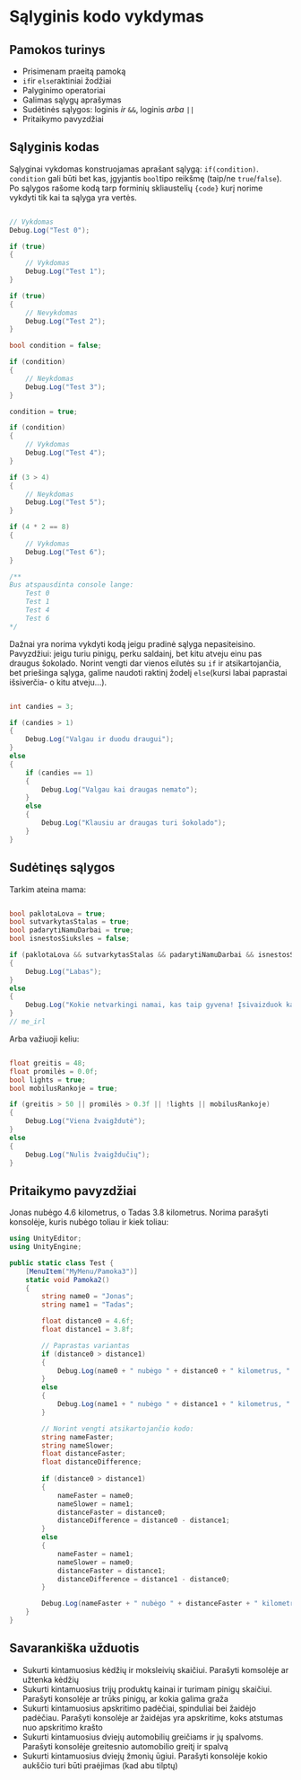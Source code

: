 # Sąlyginis kodo vykdymas

## Pamokos turinys

* Prisimenam praeitą pamoką
* `if`ir `else`raktiniai žodžiai
* Palyginimo operatoriai
* Galimas sąlygų aprašymas
* Sudėtinės sąlygos: loginis _ir_ `&&`, loginis _arba_ `||`
* Pritaikymo pavyzdžiai

## Sąlyginis kodas

Sąlyginai vykdomas konstruojamas aprašant sąlygą: `if(condition)`. `condition` gali būti bet kas, įgyjantis `bool`tipo reikšmę (taip/ne `true`/`false`). Po sąlygos rašome kodą tarp forminių skliaustelių `{code}` kurį norime vykdyti tik kai ta sąlyga yra vertės.

```csharp

// Vykdomas
Debug.Log("Test 0");

if (true)
{
    // Vykdomas
    Debug.Log("Test 1");
}

if (true)
{
    // Nevykdomas
    Debug.Log("Test 2");
}

bool condition = false;

if (condition)
{
    // Neykdomas
    Debug.Log("Test 3");
}

condition = true;

if (condition)
{
    // Vykdomas
    Debug.Log("Test 4");
}

if (3 > 4)
{
    // Neykdomas
    Debug.Log("Test 5");
}

if (4 * 2 == 8)
{
    // Vykdomas
    Debug.Log("Test 6");
}

/**
Bus atspausdinta console lange:
    Test 0
    Test 1
    Test 4
    Test 6
*/

```

Dažnai yra norima vykdyti kodą jeigu pradinė sąlyga nepasiteisino. Pavyzdžiui: jeigu turiu pinigų, perku saldainį, bet kitu atveju einu pas draugus šokolado. Norint vengti dar vienos eilutės su `if` ir atsikartojančia, bet priešinga sąlyga, galime naudoti raktinį žodelį `else`(kursi labai paprastai išsiverčia- o kitu atveju...).

```csharp

int candies = 3;

if (candies > 1)
{
    Debug.Log("Valgau ir duodu draugui");
}
else
{
    if (candies == 1)
    {
        Debug.Log("Valgau kai draugas nemato");
    }
    else
    {
        Debug.Log("Klausiu ar draugas turi šokolado");
    }
}

```

## Sudėtinęs sąlygos

Tarkim ateina mama:

```csharp

bool paklotaLova = true;
bool sutvarkytasStalas = true;
bool padarytiNamuDarbai = true;
bool isnestosSiuksles = false;

if (paklotaLova && sutvarkytasStalas && padarytiNamuDarbai && isnestosSiuksles)
{
    Debug.Log("Labas");
}
else
{
    Debug.Log("Kokie netvarkingi namai, kas taip gyvena! Įsivaizduok kad ateina svečiai, ką kiti pagalvos!");
}
// me_irl

```

Arba važiuoji keliu:

```csharp

float greitis = 48;
float promilės = 0.0f;
bool lights = true;
bool mobilusRankoje = true;

if (greitis > 50 || promilės > 0.3f || !lights || mobilusRankoje)
{
    Debug.Log("Viena žvaigždutė");
}
else
{
    Debug.Log("Nulis žvaigždučių");
}

```

## Pritaikymo pavyzdžiai

Jonas nubėgo 4.6 kilometrus, o Tadas 3.8 kilometrus. Norima parašyti konsolėje, kuris nubėgo toliau ir kiek toliau:

```csharp
using UnityEditor;
using UnityEngine;

public static class Test {
    [MenuItem("MyMenu/Pamoka3")]
    static void Pamoka2()
    {
        string name0 = "Jonas";
        string name1 = "Tadas";

        float distance0 = 4.6f;
        float distance1 = 3.8f;

        // Paprastas variantas
        if (distance0 > distance1)
        {
            Debug.Log(name0 + " nubėgo " + distance0 + " kilometrus, " + (distance0 - distance1) + " toliau nei " + name1);
        }
        else
        {
            Debug.Log(name1 + " nubėgo " + distance1 + " kilometrus, " + (distance1 - distance0) + " toliau nei " + name0);
        }

        // Norint vengti atsikartojančio kodo:
        string nameFaster;
        string nameSlower;
        float distanceFaster;
        float distanceDifference;
        
        if (distance0 > distance1)
        {
            nameFaster = name0;
            nameSlower = name1;
            distanceFaster = distance0;
            distanceDifference = distance0 - distance1;
        }
        else
        {
            nameFaster = name1;
            nameSlower = name0;
            distanceFaster = distance1;
            distanceDifference = distance1 - distance0;
        }

        Debug.Log(nameFaster + " nubėgo " + distanceFaster + " kilometrus, " + distanceDifference + " toliau nei " + nameSlower);
    }
}
```

## Savarankiška užduotis

* Sukurti kintamuosius kėdžių ir moksleivių skaičiui. Parašyti komsolėje ar užtenka kėdžių
* Sukurti kintamuosius trijų produktų kainai ir turimam pinigų skaičiui. Parašyti konsolėje ar trūks pinigų, ar kokia galima graža
* Sukurti kintamuosius apskritimo padėčiai, spinduliai bei žaidėjo padėčiau. Parašyti konsolėje ar žaidėjas yra apskritime, koks atstumas nuo apskritimo krašto
* Sukurti kintamuosius dviejų automobilių greičiams ir jų spalvoms. Parašyti konsolėje greitesnio automobilio greitį ir spalvą
* Sukurti kintamuosius dviejų žmonių ūgiui. Parašyti konsolėje kokio aukščio turi būti praėjimas (kad abu tilptų)